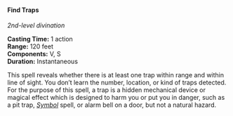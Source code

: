 #### Find Traps
<!-- markdownlint-disable link-image-reference-definitions -->
[_metadata_:spell_name]:- "Find Traps"
[_metadata_:spell_level]:- "2"
[_metadata_:spell_school]:- "divination"
[_metadata_:ritual]:- "false"
[_metadata_:casting_time_amount]:- "1"
[_metadata_:casting_time_unit]:- "action"
[_metadata_:range]:- "120 feet"
[_metadata_:components_verbal]:- "true"
[_metadata_:components_somatic]:- "true"
[_metadata_:components_material]:- "false"
[_metadata_:duration]:- "Instantaneous"
[_metadata_:concentration]:- "false"
[_metadata_:compared_to_wotc_srd_5.1]:- "mechanics_same_wording_different"
[_metadata_:compared_to_a5e_srd]:- "mechanics_same_wording_same"
<!-- markdownlint-disable-next-line no-emphasis-as-heading -->
_2nd-level divination_

**Casting Time:** 1 action \
**Range:** 120 feet \
**Components:** V, S \
**Duration:** Instantaneous

This spell reveals whether there is at least one trap within range and within line of sight.
You don’t learn the number, location, or kind of traps detected.
For the purpose of this spell, a trap is a hidden mechanical device or magical effect which is designed to harm you or put you in danger, such as a pit trap, _[<span class="spell">Symbol</span>](#Symbol_symbol)_ spell, or alarm bell on a door, but not a natural hazard.
